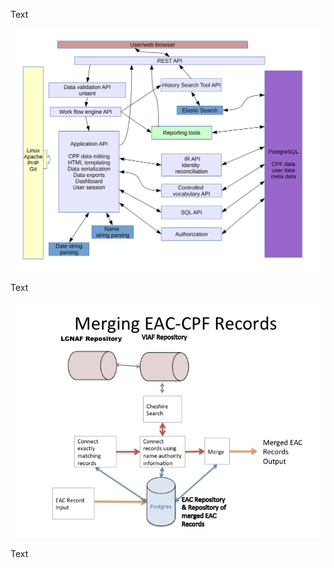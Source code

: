
Text

![SNAC web app API data flow](snac-web-app.svg)

Text

![test other image](images/image01.jpg)

Text
